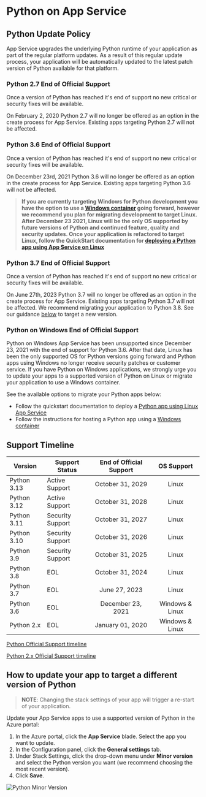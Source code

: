 # Python on App Service

## Python Update Policy

App Service upgrades the underlying Python runtime of your application as part of the regular platform updates. As a result of this regular update process, your application will be automatically updated to the latest patch version of Python available for that platform.

### Python 2.7 End of Official Support

Once a version of Python has reached it's end of support no new critical or security fixes will be available.

On February 2, 2020 Python 2.7 will no longer be offered as an option in the create process for App Service. Existing apps targeting Python 2.7 will not be affected.

### Python 3.6 End of Official Support

Once a version of Python has reached it's end of support no new critical or security fixes will be available.

On December 23rd, 2021 Python 3.6 will no longer be offered as an option in the create process for App Service. Existing apps targeting Python 3.6 will not be affected.

> **If you are currently targeting Windows for Python development you have the option to use a [Windows container](https://azure.github.io/AppService/2021/03/04/How-to-Host-a-Python-application-with-Windows-Containers-on-App-Service.html) going forward, however we recommend you plan for migrating development to target Linux.  After December 23 2021, Linux will be the only OS supported by future versions of Python and continued feature, quality and security updates. Once your application is refactored to target Linux, follow the QuickStart documentation for [deploying a Python app using App Service on Linux](https://docs.microsoft.com/azure/app-service/quickstart-python?tabs=bash&pivots=python-framework-flask)**

### Python 3.7 End of Official Support

Once a version of Python has reached it's end of support no new critical or security fixes will be available.

On June 27th, 2023 Python 3.7 will no longer be offered as an option in the create process for App Service. Existing apps targeting Python 3.7 will not be affected.  We recommend migrating your application to Python 3.8.  See our guidance [below](#how-to-update-your-app-to-target-a-different-version-of-python) to target a new version.

### Python on Windows End of Official Support
Python on Windows App Service has been unsupported since December 23, 2021 with the end of support for Python 3.6. After that date, Linux has been the only supported OS for Python versions going forward and Python apps using Windows no longer receive security patches or customer service. If you have Python on Windows applications, we strongly urge you to update your apps to a supported version of Python on Linux or migrate your application to use a Windows container.

See the available options to migrate your Python apps below:
- Follow the quickstart documentation to deploy a [Python app using Linux App Service](https://docs.microsoft.com/azure/app-service/quickstart-python?tabs=bash&pivots=python-framework-flask)
- Follow the instructions for hosting a Python app using a [Windows container](https://azure.github.io/AppService/2021/03/04/How-to-Host-a-Python-application-with-Windows-Containers-on-App-Service.html)

## Support Timeline

|  Version    |  Support Status  |  End of Official Support |    OS Support   |
|-------------| ---------------- |:------------------------:|:---------------:|
| Python 3.13 | Active Support   |    October 31, 2029      | Linux           |
| Python 3.12 | Active Support   |    October 31, 2028      | Linux           |
| Python 3.11 | Security Support |    October 31, 2027      | Linux           |
| Python 3.10 | Security Support |    October 31, 2026      | Linux           |
| Python 3.9  | Security Support |    October 31, 2025      | Linux           |
| Python 3.8  | EOL              |    October 31, 2024      | Linux           |
| Python 3.7  | EOL              |    June 27, 2023         | Linux           |
| Python 3.6  | EOL              |    December 23, 2021     | Windows & Linux |
| Python 2.x  | EOL              |    January 01, 2020      | Windows & Linux |

[Python Official Support timeline](https://devguide.python.org/#status-of-python-branches)

[Python 2.x Official Support timeline](https://www.python.org/doc/sunset-python-2/)

## How to update your app to target a different version of Python

>**NOTE**:
>Changing the stack settings of your app will trigger a re-start of your application.

Update your App Service apps to use a supported version of Python in the Azure portal:

1. In the Azure portal, click the **App Service** blade. Select the app you want to update. 
2. In the Configuration panel, click the **General settings** tab.
3. Under Stack Settings, click the drop-down menu under **Minor version** and select the Python version you want (we recommend choosing the most recent version).
4. Click **Save**.

![Python Minor Version](./media/python.gif)

